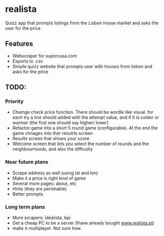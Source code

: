 # realista

Quizz app that prompts listings from the Lisbon house market and asks the user for the price

## Features

- Webscraper for supercasa.com
- Exports to .csv
- Simple quizz website that prompts user with houses from lisbon and asks for the price

## TODO:

### Priority

- Chamge check price function. There should be wordle like visual. for each try a line should added with the attempt value, and if it is colder or warmer (the first one should say higher/ lower)
- Refactor game into a short 5 round game (configurable). At the end the game chnages into ther resulrts screen
- Results screen that shows your score 
- Welcome screen that lets you select the number of rounds and the neighbourhoods, and also the difficulty

### Near future plans

- Scrape address as well (using lat and lon)
- Make it a price is right kind of game
- Several more pages: about, etc
- Hints (they are perishable)
- Better prompts



### Long term plans

- More scrapers: idealista, bpi
- Get a cheap PC to be a server (Ihave already bought www.realista.pt)
- make it multiplayer. Not sure how.